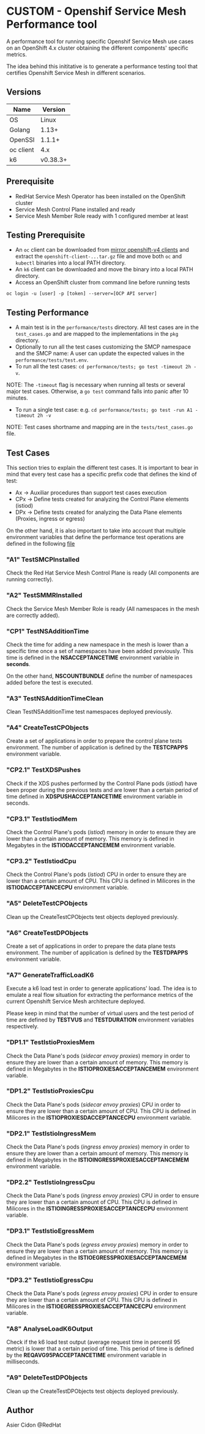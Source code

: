 # CUSTOM - Openshif Service Mesh Performance tool

A performance tool for running specific Openshif Service Mesh use cases on an OpenShift 4.x cluster obtaining the different components' specific metrics.

The idea behind this inititative is to generate a performance testing tool that certifies Openshift Service Mesh in different scenarios. 

## Versions

| Name      | Version  |
| --------- | -------- |
| OS        | Linux    |
| Golang    | 1.13+    |
| OpenSSl   | 1.1.1+   |
| oc client | 4.x      |
| k6        | v0.38.3+ |

## Prerequisite

* RedHat Service Mesh Operator has been installed on the OpenShift cluster
* Service Mesh Control Plane installed and ready 
* Service Mesh Member Role ready with 1 configured member at least

## Testing Prerequisite

* An `oc` client can be downloaded from [mirror openshift-v4 clients](https://mirror.openshift.com/pub/openshift-v4/clients/ocp/latest/) and extract the `openshift-client-...tar.gz` file and move both `oc` and `kubectl` binaries into a local PATH directory.
* An `k6` client can be downloaded and move the binary into a local PATH directory.
* Access an OpenShift cluster from command line before running tests 

```$bash
oc login -u [user] -p [token] --server=[OCP API server]
```

## Testing Performance

* A main test is in the `performance/tests` directory. All test cases are in the `test_cases.go` and are mapped to the implementations in the `pkg` directory.
* Optionally to run all the test cases customizing the SMCP namespace and the SMCP name: A user can update the expected values in the `performance/tests/test.env`.
* To run all the test cases: `cd performance/tests; go test -timeout 2h -v`.

NOTE: The `-timeout` flag is necessary when running all tests or several major test cases. Otherwise, a `go test` command falls into panic after 10 minutes.

* To run a single test case: e.g. `cd performance/tests; go test -run A1 -timeout 2h -v`

NOTE: Test cases shortname and mapping are in the `tests/test_cases.go` file.

## Test Cases

This section tries to explain the different test cases. It is important to bear in mind that every test case has a specific prefix code that defines the kind of test:

* Ax -> Auxiliar procedures than support test cases execution
* CPx -> Define tests created for analyzing the Control Plane elements (istiod)
* DPx -> Define tests created for analyzing the Data Plane elements (Proxies, ingress or egress)

On the other hand, it is also important to take into account that multiple environment variables that define the performance test operations are defined in the following [file](../tests/test.env)

### "A1" TestSMCPInstalled

Check the Red Hat Service Mesh Control Plane is ready (All components are running correctly).

### "A2" TestSMMRInstalled

Check the Service Mesh Member Role is ready (All namespaces in the mesh are correctly added).

### "CP1" TestNSAdditionTime

Check the time for adding a new namespace in the mesh is lower than a specific time once a set of namespaces have been added previously. This time is defined in the **NSACCEPTANCETIME** environment variable in **seconds**.  

On the other hand, **NSCOUNTBUNDLE** define the number of namespaces added before the test is executed.

### "A3" TestNSAdditionTimeClean

Clean TestNSAdditionTime test namespaces deployed previously.

### "A4" CreateTestCPObjects

Create a set of applications in order to prepare the control plane tests environment. The number of application is defined by the **TESTCPAPPS** environment variable.

### "CP2.1" TestXDSPushes 

Check if the XDS pushes performed by the Control Plane pods (*istiod*) have been proper during the previous tests and are lower than a certain period of time defined in **XDSPUSHACCEPTANCETIME** environment variable in seconds. 

### "CP3.1" TestIstiodMem

Check the Control Plane's pods (*istiod*) memory in order to ensure they are lower than a certain amount of memory. This memory is defined in Megabytes in the **ISTIODACCEPTANCEMEM** environment variable.


### "CP3.2" TestIstiodCpu

Check the Control Plane's pods (*istiod*) CPU in order to ensure they are lower than a certain amount of CPU. This CPU is defined in Milicores in the **ISTIODACCEPTANCECPU** environment variable.

### "A5" DeleteTestCPObjects

Clean up the CreateTestCPObjects test objects deployed previously.

### "A6" CreateTestDPObjects

Create a set of applications in order to prepare the data plane tests environment. The number of application is defined by the **TESTDPAPPS** environment variable.

### "A7" GenerateTrafficLoadK6

Execute a k6 load test in order to generate applications' load. The idea is to emulate a real flow situation for extracting the performance metrics of the current Openshift Service Mesh architecture deployed.

Please keep in mind that the number of virtual users and the test period of time are defined by **TESTVUS** and **TESTDURATION** environment variables respectively.

### "DP1.1" TestIstioProxiesMem

Check the Data Plane's pods (*sidecar envoy proxies*) memory in order to ensure they are lower than a certain amount of memory. This memory is defined in Megabytes in the **ISTIOPROXIESACCEPTANCEMEM** environment variable.

### "DP1.2" TestIstioProxiesCpu

Check the Data Plane's pods (*sidecar envoy proxies*) CPU in order to ensure they are lower than a certain amount of CPU. This CPU is defined in Milicores in the **ISTIOPROXIESDACCEPTANCECPU** environment variable.

### "DP2.1" TestIstioIngressMem

Check the Data Plane's pods (*ingress envoy proxies*) memory in order to ensure they are lower than a certain amount of memory. This memory is defined in Megabytes in the **ISTIOINGRESSPROXIESACCEPTANCEMEM** environment variable.

### "DP2.2" TestIstioIngressCpu

Check the Data Plane's pods (*ingress envoy proxies*) CPU in order to ensure they are lower than a certain amount of CPU. This CPU is defined in Milicores in the **ISTIOINGRESSPROXIESACCEPTANCECPU** environment variable.

### "DP3.1" TestIstioEgressMem

Check the Data Plane's pods (*egress envoy proxies*) memory in order to ensure they are lower than a certain amount of memory. This memory is defined in Megabytes in the **ISTIOEGRESSPROXIESACCEPTANCEMEM** environment variable.

### "DP3.2" TestIstioEgressCpu

Check the Data Plane's pods (*egress envoy proxies*) CPU in order to ensure they are lower than a certain amount of CPU. This CPU is defined in Milicores in the **ISTIOEGRESSPROXIESACCEPTANCECPU** environment variable.

### "A8" AnalyseLoadK6Output

Check if the k6 load test output (average request time in percentil 95 metric) is lower that a certain period of time. This period of time is defined by the **REQAVG95PACCEPTANCETIME** environment variable in milliseconds.

### "A9" DeleteTestDPObjects

Clean up the CreateTestDPObjects test objects deployed previously.

## Author

Asier Cidon @RedHat

